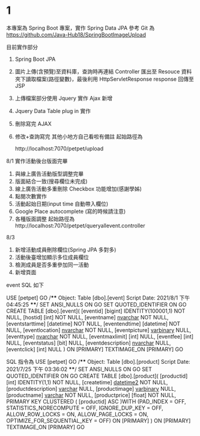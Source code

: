 # 1

本專案為 Spring Boot 專案，實作 Spring Data JPA
參考 Git 為 https://github.com/Java-Hub18/SpringBootImageUpload

目前實作部分

1. Spring Boot JPA
2. 圖片上傳(含預覽)至資料庫，查詢時再連結 Controller 匯出至 Resouce 資料夾下讀取檔案(路徑變數)，最後利用 HttpServletResponse response 回傳至 JSP
3. 上傳檔案部分使用 Jquery 實作 Ajax 新增
4. Jquery Data Table plug in 實作
5. 刪除寫完 AJAX
6. 修改+查詢寫完
   其他小地方自己看啦有備註
   起始路徑為

   http://localhost:7070/petpet/upload

8/1 實作活動後台版面完畢

1. 與線上廣告活動版型調整完畢
2. 版面結合一致(搜尋欄位未完成)
3. 線上廣告活動多重刪除 Checkbox 功能增加(感謝學姊)
4. 點閱次數實作
5. 活動起始日期(input time 自動帶入欄位)
6. Google Place autocomplete (寫的時候請注意)
7. 各種版面調整
   起始路徑為 http://localhost:7070/petpet/queryallevent.controller

8/3

1. 新增活動成員刪除欄位(Spring JPA 多對多)
2. 活動後臺增加顯示多位成員欄位
3. 檢測成員是否多重參加同一活動
4. 新增頁面

event SQL 如下

USE [petpet]
GO
/**\*\*** Object: Table [dbo].[event] Script Date: 2021/8/1 下午 04:45:25 **\*\***/
SET ANSI_NULLS ON
GO
SET QUOTED_IDENTIFIER ON
GO
CREATE TABLE [dbo].[event](
[eventid] [bigint] IDENTITY(100001,1) NOT NULL,
[hostid] [int] NOT NULL,
[eventname] [nvarchar](25) NOT NULL,
[eventstarttime] [datetime] NOT NULL,
[eventendtime] [datetime] NOT NULL,
[eventlocation] [nvarchar](40) NOT NULL,
[eventpicture] [varbinary](max) NULL,
[eventtype] [nvarchar](6) NOT NULL,
[eventmaxlimit] [int] NULL,
[eventfee] [int] NULL,
[eventstatus] [bit] NULL,
[eventdescription] [nvarchar](250) NULL,
[eventclick] [int] NULL
) ON [PRIMARY] TEXTIMAGE_ON [PRIMARY]
GO

SQL 指令為
USE [petpet]
GO
/**\*\*** Object: Table [dbo].[product] Script Date: 2021/7/25 下午 03:36:02 **\*\***/
SET ANSI_NULLS ON
GO
SET QUOTED_IDENTIFIER ON
GO
CREATE TABLE [dbo].[product](
[productid] [int] IDENTITY(1,1) NOT NULL,
[createtime] [datetime2](7) NOT NULL,
[productdescription] [varchar](255) NULL,
[productimage] [varbinary](max) NULL,
[productname] [varchar](255) NOT NULL,
[productprice] [float] NOT NULL,
PRIMARY KEY CLUSTERED
(
[productid] ASC
)WITH (PAD_INDEX = OFF, STATISTICS_NORECOMPUTE = OFF, IGNORE_DUP_KEY = OFF, ALLOW_ROW_LOCKS = ON, ALLOW_PAGE_LOCKS = ON, OPTIMIZE_FOR_SEQUENTIAL_KEY = OFF) ON [PRIMARY]
) ON [PRIMARY] TEXTIMAGE_ON [PRIMARY]
GO
